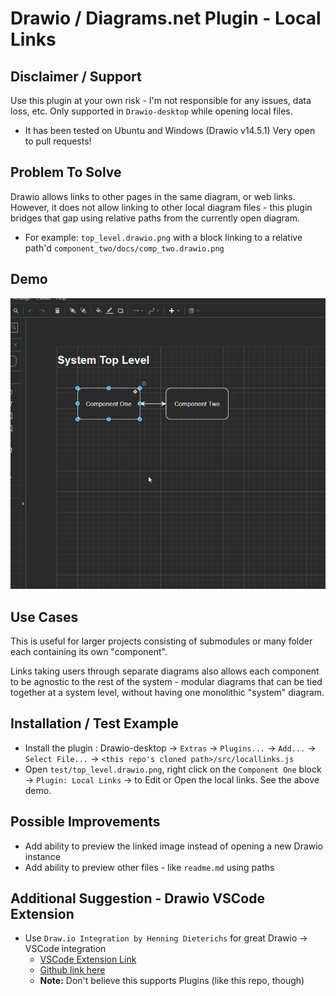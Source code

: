 # Drawio / Diagrams.net Plugin - Local Links
## Disclaimer / Support
Use this plugin at your own risk - I'm not responsible for any issues, data loss, etc.
Only supported in `Drawio-desktop` while opening local files.
  * It has been tested on Ubuntu and Windows (Drawio v14.5.1)
Very open to pull requests!

## Problem To Solve
Drawio allows links to other pages in the same diagram, or web links.
However, it does not allow linking to other local diagram files - this plugin 
bridges that gap using relative paths from the currently open diagram.
* For example: `top_level.drawio.png` with a block linking to a relative path'd
  `component_two/docs/comp_two.drawio.png`

## Demo
![](doc/local_links_demo.gif)

## Use Cases
This is useful for larger projects consisting of submodules or many folder each
containing its own "component". 

Links taking users through separate diagrams also allows each component 
to be agnostic to the rest of the system - modular diagrams that can be tied 
together at a system level, without having one monolithic "system" diagram.

## Installation / Test Example
* Install the plugin : Drawio-desktop -> `Extras` -> `Plugins...` -> `Add...`
  -> `Select File...` -> `<this repo's cloned path>/src/locallinks.js`
* Open `test/top_level.drawio.png`, right click on the `Component One` block -> 
  `Plugin: Local Links` -> to Edit or Open the local links. See the above demo.

## Possible Improvements
* Add ability to preview the linked image instead of opening a new Drawio instance
* Add ability to preview other files - like `readme.md` using paths

## Additional Suggestion - Drawio VSCode Extension
* Use `Draw.io Integration by Henning Dieterichs` for great Drawio -> VSCode integration
    * [VSCode Extension Link](https://marketplace.visualstudio.com/items?itemName=hediet.vscode-drawio)
    * [Github link here](https://github.com/hediet/vscode-drawio)
    * **Note:** Don't believe this supports Plugins (like this repo, though)
